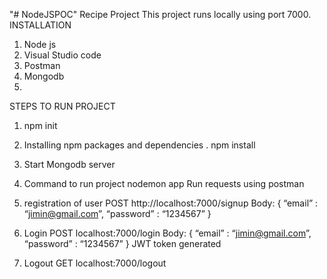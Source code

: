 "# NodeJSPOC" 
Recipe Project
This project runs locally using port 7000.
INSTALLATION
1.	Node js
2.	Visual Studio code
3.	Postman
4.	Mongodb
5.	
STEPS TO RUN PROJECT
1.	npm init
2.	Installing npm packages and dependencies .
        npm install
3.	Start Mongodb server
4.	Command to run project nodemon app
Run requests using postman
1.	registration of user
POST http://localhost:7000/signup
Body: {
“email” : “jimin@gmail.com”,
“password” : “1234567”
}

2.	Login
POST localhost:7000/login
 Body: {
“email” : “jimin@gmail.com”,
“password” : “1234567”
}
JWT token generated
3.	Logout
GET localhost:7000/logout

